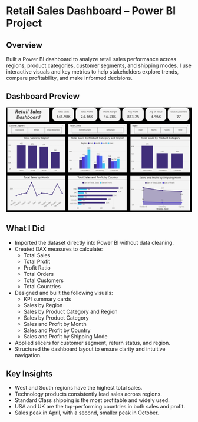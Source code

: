 # Retail Sales Dashboard – Power BI Project

## Overview

Built a Power BI dashboard to analyze retail sales performance across regions, product categories, customer segments, and shipping modes. I use interactive visuals and key metrics to help stakeholders explore trends, compare profitability, and make informed decisions.

## Dashboard Preview

![Retail Sales Dashboard](https://github.com/AkillerKavinda/Retail-Sales-Data-Analysis-Project/blob/main/Dashboard-Image/Retail-Sales-Analysis-Dashboard.png?raw=true)

## What I Did

- Imported the dataset directly into Power BI without data cleaning.
- Created DAX measures to calculate:
  - Total Sales
  - Total Profit
  - Profit Ratio
  - Total Orders
  - Total Customers
  - Total Countries
- Designed and built the following visuals:
  - KPI summary cards
  - Sales by Region
  - Sales by Product Category and Region
  - Sales by Product Category
  - Sales and Profit by Month
  - Sales and Profit by Country
  - Sales and Profit by Shipping Mode
- Applied slicers for customer segment, return status, and region.
- Structured the dashboard layout to ensure clarity and intuitive navigation.

## Key Insights

- West and South regions have the highest total sales.
- Technology products consistently lead sales across regions.
- Standard Class shipping is the most profitable and widely used.
- USA and UK are the top-performing countries in both sales and profit.
- Sales peak in April, with a second, smaller peak in October.
